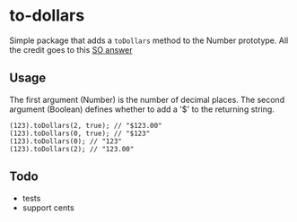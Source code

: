 # to-dollars

Simple package that adds a `toDollars` method to the Number prototype. All the credit goes to this [SO answer](http://stackoverflow.com/a/149099)

## Usage

The first argument (Number) is the number of decimal places. The second argument (Boolean) defines whether to add a '$' to the returning string.

    (123).toDollars(2, true); // "$123.00"
    (123).toDollars(0, true); // "$123"
    (123).toDollars(0); // "123"
    (123).toDollars(2); // "123.00"

## Todo

* tests
* support cents

